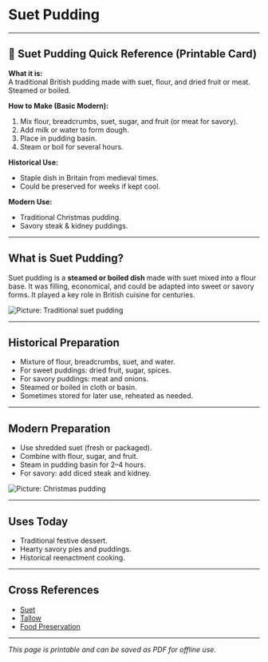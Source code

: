 # Suet Pudding

---

## 📜 Suet Pudding Quick Reference (Printable Card)

**What it is:**  
A traditional British pudding made with suet, flour, and dried fruit or meat. Steamed or boiled.  

**How to Make (Basic Modern):**  
1. Mix flour, breadcrumbs, suet, sugar, and fruit (or meat for savory).  
2. Add milk or water to form dough.  
3. Place in pudding basin.  
4. Steam or boil for several hours.  

**Historical Use:**  
- Staple dish in Britain from medieval times.  
- Could be preserved for weeks if kept cool.  

**Modern Use:**  
- Traditional Christmas pudding.  
- Savory steak & kidney puddings.  

---

## What is Suet Pudding?  

Suet pudding is a **steamed or boiled dish** made with suet mixed into a flour base. It was filling, economical, and could be adapted into sweet or savory forms. It played a key role in British cuisine for centuries.  

![Picture: Traditional suet pudding](placeholder-suet-pudding.jpg)

---

## Historical Preparation  

- Mixture of flour, breadcrumbs, suet, and water.  
- For sweet puddings: dried fruit, sugar, spices.  
- For savory puddings: meat and onions.  
- Steamed or boiled in cloth or basin.  
- Sometimes stored for later use, reheated as needed.  

---

## Modern Preparation  

- Use shredded suet (fresh or packaged).  
- Combine with flour, sugar, and fruit.  
- Steam in pudding basin for 2–4 hours.  
- For savory: add diced steak and kidney.  

![Picture: Christmas pudding](placeholder-christmas-pudding.jpg)

---

## Uses Today  

- Traditional festive dessert.  
- Hearty savory pies and puddings.  
- Historical reenactment cooking.  

---

## Cross References  

- [Suet](suet.md)  
- [Tallow](tallow.md)  
- [Food Preservation](food-preservation.md)  

---

*This page is printable and can be saved as PDF for offline use.*
